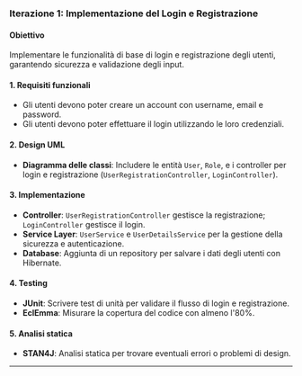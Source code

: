 ### Iterazione 1: Implementazione del Login e Registrazione
#### Obiettivo
Implementare le funzionalità di base di login e registrazione degli utenti, garantendo sicurezza e validazione degli input.

#### 1. Requisiti funzionali
- Gli utenti devono poter creare un account con username, email e password.
- Gli utenti devono poter effettuare il login utilizzando le loro credenziali.
  
#### 2. Design UML
- **Diagramma delle classi**: Includere le entità `User`, `Role`, e i controller per login e registrazione (`UserRegistrationController`, `LoginController`).

#### 3. Implementazione
- **Controller**: `UserRegistrationController` gestisce la registrazione; `LoginController` gestisce il login.
- **Service Layer**: `UserService` e `UserDetailsService` per la gestione della sicurezza e autenticazione.
- **Database**: Aggiunta di un repository per salvare i dati degli utenti con Hibernate.

#### 4. Testing
- **JUnit**: Scrivere test di unità per validare il flusso di login e registrazione.
- **EclEmma**: Misurare la copertura del codice con almeno l'80%.

#### 5. Analisi statica
- **STAN4J**: Analisi statica per trovare eventuali errori o problemi di design.

---

